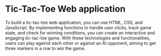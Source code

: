 # Tic-Tac-Toe Web application

To build a tic-tac-toe web application, you can use HTML, CSS, and JavaScript. 
By implementing functions to handle user clicks, track game state, and check for winning conditions, you can create an interactive and engaging tic-tac-toe game.
With these technologies and functionalities, users can play against each other or against an AI opponent, aiming to get three markers in a row to win the game.
